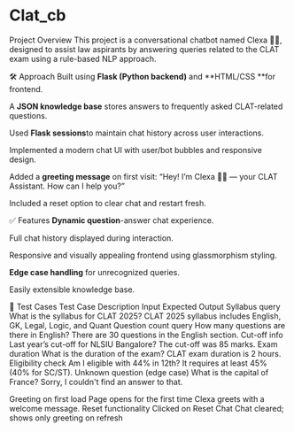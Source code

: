 # Clat_cb
Project Overview
This project is a conversational chatbot named Clexa 👩‍⚖️, designed to assist law aspirants by answering queries related to the CLAT exam using a rule-based NLP approach.

🛠️ Approach
Built using **Flask (Python backend)** and **HTML/CSS **for frontend.

A **JSON knowledge base** stores answers to frequently asked CLAT-related questions.

Used **Flask sessions**to maintain chat history across user interactions.

Implemented a modern chat UI with user/bot bubbles and responsive design.

Added a **greeting message** on first visit: “Hey! I’m Clexa 👩‍⚖️ — your CLAT Assistant. How can I help you?”

Included a reset option to clear chat and restart fresh.

✅ Features
**Dynamic question**-answer chat experience.

Full chat history displayed during interaction.

Responsive and visually appealing frontend using glassmorphism styling.

**Edge case handling** for unrecognized queries.

Easily extensible knowledge base.

🧪 Test Cases
Test Case Description	 Input	                                                 Expected Output
Syllabus query	What is the syllabus for CLAT 2025?	                           CLAT 2025 syllabus includes English, GK, Legal, Logic, and Quant
Question count query	How many questions are there in English?	               There are 30 questions in the English section.
Cut-off info	Last year’s cut-off for NLSIU Bangalore?	                       The cut-off was 85 marks.
Exam duration	What is the duration of the exam?	                               CLAT exam duration is 2 hours.
Eligibility check	Am I eligible with 44% in 12th?	                             It requires at least 45% (40% for SC/ST).
Unknown question (edge case)	What is the capital of France?	                 Sorry, I couldn't find an answer to that.


Greeting on first load	Page opens for the first time	Clexa greets with a welcome message.
Reset functionality	Clicked on Reset Chat	Chat cleared; shows only greeting on refresh
